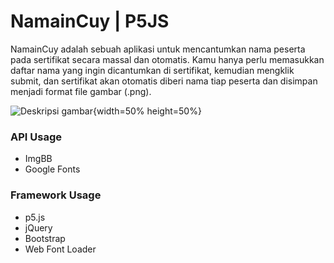 # NamainCuy | P5JS

NamainCuy adalah sebuah aplikasi untuk mencantumkan nama peserta pada sertifikat secara massal dan otomatis. Kamu hanya perlu memasukkan daftar nama yang ingin dicantumkan di sertifikat, kemudian mengklik submit, dan sertifikat akan otomatis diberi nama tiap peserta dan disimpan menjadi format file gambar (.png).

![Deskripsi gambar](https://ibb.co/SBFXW2F){width=50% height=50%}

### API Usage

- ImgBB
- Google Fonts

### Framework Usage

- p5.js
- jQuery
- Bootstrap
- Web Font Loader

